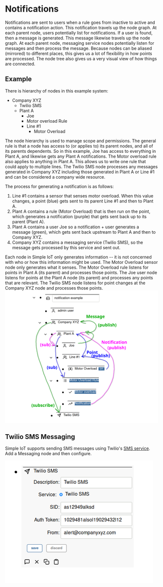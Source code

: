 # Notifications

Notifications are sent to users when a rule goes from inactive to active and
contains a notification action. This notification travels up the node graph. At
each parent node, users potentially list for notifications. If a user is found,
then a message is generated. This message likewise travels up the node graph. At
each parent node, messaging service nodes potentially listen for messages and
then process the message. Because nodes can be aliased (mirrored) to different
places, this gives us a lot of flexibility in how points are processed. The node
tree also gives us a very visual view of how things are connected.

## Example

There is hierarchy of nodes in this example system:

- Company XYZ
  - Twilio SMS
  - Plant A
    - Joe
    - Motor overload Rule
    - Line #1
      - Motor Overload

The node hierarchy is used to manage scope and permissions. The general rule is
that a node has access to (or applies to) its parent nodes, and all of its
parents dependents. So in this example, Joe has access to everything in Plant A,
and likewise gets any Plant A notifications. The Motor overload rule also
applies to anything in Plant A. This allows us to write one rule that could
apply to multiple lines. The Twilio SMS node processes any messages generated in
Company XYZ including those generated in Plant A or Line #1 and can be
considered a company wide resource.

The process for generating a notification is as follows:

1. Line #1 contains a sensor that senses motor overload. When this value
   changes, a point (blue) gets sent to its parent Line #1 and then to Plant A.
1. Plant A contains a rule (Motor Overload) that is then run on the point, which
   generates a notification (purple) that gets sent back up to its parent (Plant
   A).
1. Plant A contains a user Joe so a notification + user generates a message
   (green), which gets sent back upstream to Plant A and then to Company XYZ.
1. Company XYZ contains a messaging service (Twilio SMS), so the message gets
   processed by this service and sent out.

Each node in Simple IoT only generates information -- it is not concerned with
who or how this information might be used. The Motor Overload sensor node only
generates what it senses. The Motor Overload rule listens for points in Plant A
(its parent) and processes those points. The Joe user node listens for points at
the Plant A node (its parent) and processes any points that are relevant. The
Twilio SMS node listens for point changes at the Company XYZ node and processes
those points. ![message process](images/msg-process.png)

## Twilio SMS Messaging

Simple IoT supports sending SMS messages using Twilio's
[SMS service](https://www.twilio.com/messaging/sms). Add a Messaging node and
then configure.

![twilio](images/twilio.png)
